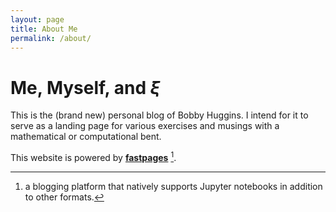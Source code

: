 ```yaml
---
layout: page
title: About Me
permalink: /about/
---
```


# Me, Myself, and $\xi$

This is the (brand new) personal blog of Bobby Huggins. I intend for it to serve as a landing page for various exercises and musings with a mathematical or computational bent.

This website is powered by **[fastpages](https://github.com/fastai/fastpages)** [^1].



[^1]:a blogging platform that natively supports Jupyter notebooks in addition to other formats.
